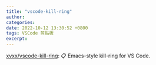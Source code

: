 ```yaml
---
title: "vscode-kill-ring"
author: 
categories: 
date: 2022-10-12 13:30:52 +0800
tags: VSCode 剪贴板
excerpt: 
---
```






[xvxx/vscode-kill-ring](https://github.com/xvxx/vscode-kill-ring): 📋 Emacs-style kill-ring for VS Code.













